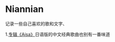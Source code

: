 # Niannian
记录一些自己喜欢的歌和文字、

1.[专辑《Aisa》](https://github.com/coldqiu/Niannian/issues/1)日语版的中文经典歌曲也别有一番味道

